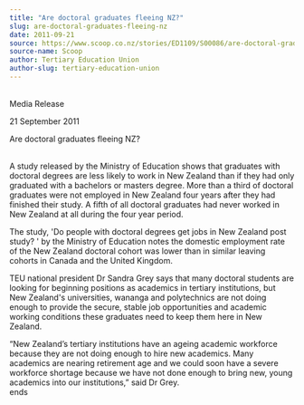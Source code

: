 ```yaml
---
title: "Are doctoral graduates fleeing NZ?"
slug: are-doctoral-graduates-fleeing-nz
date: 2011-09-21
source: https://www.scoop.co.nz/stories/ED1109/S00086/are-doctoral-graduates-fleeing-nz.htm
source-name: Scoop
author: Tertiary Education Union
author-slug: tertiary-education-union
---
```


<p><br>Media Release</p>

<p>21 September 2011</p>

<p>Are doctoral
graduates fleeing NZ?</p>

<p><br>A study released by the Ministry
of Education shows that graduates with doctoral degrees are
less likely to work in New Zealand than if they had only
graduated with a bachelors or masters degree. More than a
third of doctoral graduates were not employed in New Zealand
four years after they had finished their study. A fifth of
all doctoral graduates had never worked in New Zealand at
all during the four year period.</p>

<p>The study, 'Do people
with doctoral degrees get jobs in New Zealand post study? <http: www.educationcounts.govt.nz="" publications="" tertiary_education="" do-people-with-doctoral-degrees-get-jobs-in-nz-post-study="">
' by the Ministry of Education notes the domestic employment
rate of the New Zealand doctoral cohort was lower than in
similar leaving cohorts in Canada and the United
Kingdom.</http:></p>

<p>TEU national president Dr Sandra Grey says that
many doctoral students are looking for beginning positions
as academics in tertiary institutions, but New Zealand's
universities, wananga and polytechnics are not doing enough
to provide the secure, stable job opportunities and academic
working conditions these graduates need to keep them here in
New Zealand.</p>

<p>“New Zealand’s tertiary institutions have
an ageing academic workforce because they are not doing
enough to hire new academics. Many academics are nearing
retirement age and we could soon have a severe workforce
shortage because we have not done enough to bring new, young
academics into our institutions,” said Dr
Grey.<br>ends
</p>

